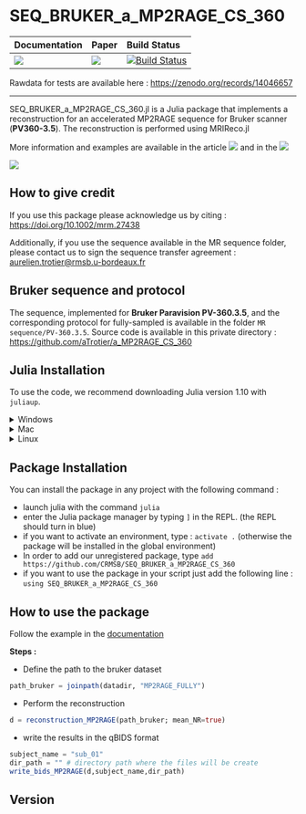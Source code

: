 # SEQ_BRUKER_a_MP2RAGE_CS_360

| **Documentation**         | **Paper**                   | **Build Status** |
|:------------------------- |:--------------------------- | :--------------------------- |
| [![][docs-img]][docs-url] | [![][paper-img]][paper-url] | [![Build Status](https://github.com/CRMSB/SEQ_BRUKER_a_MP2RAGE_CS_360/actions/workflows/CI.yml/badge.svg?branch=main)](https://github.com/CRMSB/SEQ_BRUKER_a_MP2RAGE_CS_360/actions/workflows/CI.yml?query=branch%3Amain) |



Rawdata for tests are available here : https://zenodo.org/records/14046657




---





SEQ_BRUKER_a_MP2RAGE_CS_360.jl is a Julia package that implements a reconstruction for an accelerated MP2RAGE sequence for Bruker scanner (**PV360-3.5**). 
The reconstruction is performed using MRIReco.jl 

More information and examples are available in the article [![][paper-img]][paper-url] and in the  [![][docs-img]][docs-url]

![](./docs/src/img/fig_explain.png)

## How to give credit

If you use this package please acknowledge us by citing : https://doi.org/10.1002/mrm.27438

Additionally, if you use the sequence available in the MR sequence folder, please contact us to sign the sequence transfer agreement : aurelien.trotier@rmsb.u-bordeaux.fr

## Bruker sequence and protocol

The sequence, implemented for **Bruker Paravision PV-360.3.5**, and the corresponding protocol for fully-sampled  is available in the folder  `MR sequence/PV-360.3.5`. Source code is available in this private directory : https://github.com/aTrotier/a_MP2RAGE_CS_360

## Julia Installation

To use the code, we recommend downloading Julia version 1.10 with `juliaup`.

<details>
<summary>Windows</summary>

#### 1. Install juliaup
```
winget install julia -s msstore
```
#### 2. Add Julia 1.10.4
```
juliaup add 1.10.4
```
#### 3. Make 1.10.4 default
```
juliaup default 1.10.4
```

<!---#### Alternative
Alternatively you can download [this installer](https://julialang-s3.julialang.org/bin/winnt/x64/1.7/julia-1.9.3-win64.exe).--->

</details>


<details>
<summary>Mac</summary>

#### 1. Install juliaup
```
curl -fsSL https://install.julialang.org | sh
```
You may need to run `source ~/.bashrc` or `source ~/.bash_profile` or `source ~/.zshrc` if `juliaup` is not found after installation.

Alternatively, if `brew` is available on the system you can install juliaup with
```
brew install juliaup
```
#### 2. Add Julia 1.10.4
```
juliaup add 1.10.4
```
#### 3. Make 1.10.4 default
```
juliaup default 1.10.4
```

<!---#### Alternative
Alternatively you can download [this installer](https://julialang-s3.julialang.org/bin/mac/x64/1.7/julia-1.9.3-mac64.dmg)--->

</details>

<details>
<summary>Linux</summary>

#### 1. Install juliaup

```
curl -fsSL https://install.julialang.org | sh
```
You may need to run `source ~/.bashrc` or `source ~/.bash_profile` or `source ~/.zshrc` if `juliaup` is not found after installation.

Alternatively, use the AUR if you are on Arch Linux or `zypper` if you are on openSUSE Tumbleweed.
#### 2. Add Julia 1.10.4
```
juliaup add 1.10.4
```
#### 3. Make 1.10.4 default
```
juliaup default 1.10.4
```
</details>

## Package Installation

You can install the package in any project with the following command :

- launch julia with the command `julia`
- enter the Julia package manager by typing `]` in the REPL. (the REPL should turn in blue)
- if you want to activate an environment, type : `activate .` (otherwise the package will be installed in the global environment)
- In order to add our unregistered package, type `add https://github.com/CRMSB/SEQ_BRUKER_a_MP2RAGE_CS_360`
- if you want to use the package in your script just add the following line : `using SEQ_BRUKER_a_MP2RAGE_CS_360`

## How to use the package

Follow the example in the [documentation](https://crmsb.github.io/SEQ_BRUKER_a_MP2RAGE_CS_360/dev/generated/examples/simple_reco/) 

**Steps :**
- Define the path to the bruker dataset
```julia
path_bruker = joinpath(datadir, "MP2RAGE_FULLY")
```
- Perform the reconstruction 
```julia
d = reconstruction_MP2RAGE(path_bruker; mean_NR=true)
```
- write the results in the qBIDS format
```julia
subject_name = "sub_01"
dir_path = "" # directory path where the files will be create
write_bids_MP2RAGE(d,subject_name,dir_path)
```

## Version


[docs-img]: https://img.shields.io/badge/docs-latest%20release-blue.svg
[docs-url]: https://crmsb.github.io/SEQ_BRUKER_a_MP2RAGE_CS_360/dev/

[paper-img]: https://img.shields.io/badge/doi-10.1002/mrm.27438-blue.svg
[paper-url]: https://doi.org/10.1002/mrm.27438